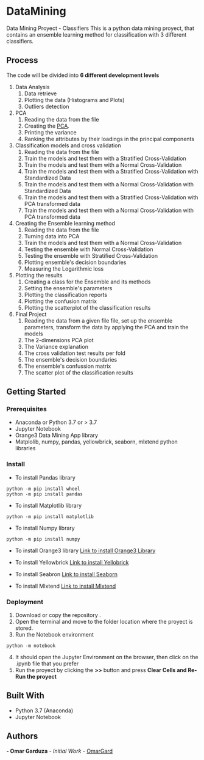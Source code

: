 # DataMining
Data Mining Proyect - Classifiers
This is a python data mining proyect, that contains an ensemble learning method for classification with 3 different classifiers.
## Process
The code will be divided into __6 different development levels__
1. Data Analysis
    1. Data retrieve
    2. Plotting the data (Histograms and Plots)
    3. Outliers detection
2. PCA
    1. Reading the data from the file
    2. Creating the [PCA](https://builtin.com/data-science/step-step-explanation-principal-component-analysis).
    3. Printing the variance 
    4. Ranking the attributes by their loadings in the principal components
3. Classification models and cross validation
    1. Reading the data from the file
    2. Train the models and test them with a Stratified Cross-Validation
    3. Train the models and test them with a Normal Cross-Validation
    4. Train the models and test them with a Stratified Cross-Validation with Standardized Data
    5. Train the models and test them with a Normal Cross-Validation with Standardized Data
    6. Train the models and test them with a Stratified Cross-Validation with PCA transformed data
    7. Train the models and test them with a Normal Cross-Validation with PCA transformed data
4. Creating the Ensemble learning method
    1. Reading the data from the file
    2. Turning data into PCA
    3. Train the models and test them with a Normal Cross-Validation
    4. Testing the ensemble with Normal Cross-Validation
    5. Testing the ensemble with Stratified Cross-Validation
    6. Plotting ensemble's decision boundaries
    7. Measuring the Logarithmic loss
5. Plotting the results
    1. Creating a class for the Ensemble and its methods
    2. Setting the ensemble's parameters
    3. Plotting the classification reports
    4. Plotting the confusion matrix
    5. Plotting the scatterplot of the classification results
6. Final Project
    1. Reading the data from a given file file, set up the ensemble parameters, transform the data by applying the PCA and train the models
    2. The 2-dimensions PCA plot
    3. The Variance explanation
    4. The cross validation test results per fold
    5. The ensemble's decision boundaries
    6. The ensemble's confussion matrix
    7. The scatter plot of the classification results
## Getting Started
### Prerequisites
- Anaconda or Python 3.7 or > 3.7
- Jupyter Notebook
- Orange3 Data Mining App library
- Matplolib, numpy, pandas, yellowbrick, seaborn, mlxtend python libraries
### Install
- To install Pandas library
```
python -m pip install wheel
python -m pip install pandas
```
- To install Matplotlib library
```
python -m pip install matplotlib
```
- To install Numpy library
```
python -m pip install numpy
```
- To install Orange3 library
[Link to install Orange3 Library](https://github.com/biolab/orange3)

- To install Yellowbrick
[Link to install Yellobrick](https://www.scikit-yb.org/en/latest/quickstart.html)

- To install Seabron
[Link to install Seaborn](https://seaborn.pydata.org/installing.html)

- To install Mlxtend
[Link to install Mlxtend](http://rasbt.github.io/mlxtend/installation/)

### Deployment
1. Download or copy the repository .
2. Open the terminal and move to the folder location where the proyect is stored.
3. Run the Notebook environment
```
python -m notebook
```
4. It should open the Jupyter Environment on the browser, then click on the .ipynb file that you prefer
5. Run the proyect by clicking the **>>** button and press **Clear Cells and Re-Run the proyect**
## Built With
  - Python 3.7 (Anaconda)
  - Jupyter Notebook
## Authors
 __- Omar Garduza__ - _Initial Work_ - [OmarGard](https://github.com/OmarGard)
